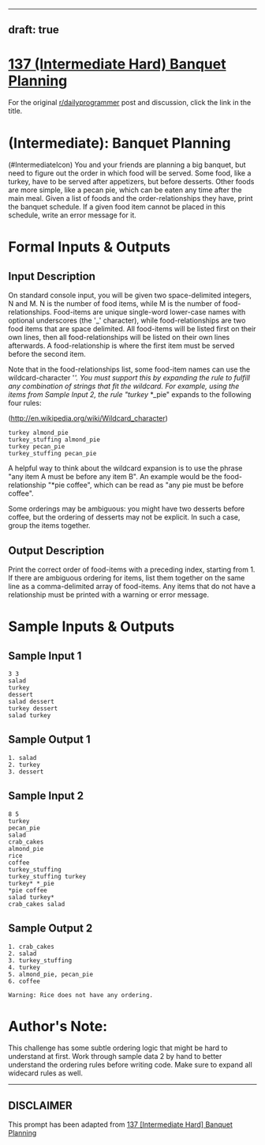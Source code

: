 ---
draft: true
----

# [137 (Intermediate   Hard) Banquet Planning](https://www.reddit.com/r/dailyprogrammer/comments/1rnrs2/112813_challenge_137_intermediate_hard_banquet/)

For the original [r/dailyprogrammer](https://www.reddit.com/r/dailyprogrammer/) post and discussion, click the link in the title.

#  (Intermediate): Banquet Planning
(#IntermediateIcon)
You and your friends are planning a big banquet, but need to figure out the order in which food will be served. Some food, like a turkey, have to be served after appetizers, but before desserts. Other foods are more simple, like a pecan pie, which can be eaten any time after the main meal. Given a list of foods and the order-relationships they have, print the banquet schedule. If a given food item cannot be placed in this schedule, write an error message for it.

# Formal Inputs & Outputs
## Input Description
On standard console input, you will be given two space-delimited integers, N and M. N is the number of food items, while M is the number of food-relationships. Food-items are unique single-word lower-case names with optional underscores (the '_' character), while food-relationships are two food items that are space delimited. All food-items will be listed first on their own lines, then all food-relationships will be listed on their own lines afterwards. A food-relationship is where the first item must be served before the second item.

Note that in the food-relationships list, some food-item names can use the wildcard-character '*'. You must support this by expanding the rule to fulfill any combination of strings that fit the wildcard. For example, using the items from Sample Input 2, the rule "turkey* *_pie" expands to the following four rules:

(http://en.wikipedia.org/wiki/Wildcard_character)

```
turkey almond_pie
turkey_stuffing almond_pie
turkey pecan_pie
turkey_stuffing pecan_pie
```
A helpful way to think about the wildcard expansion is to use the phrase "any item A must be before any item B". An example would be the food-relationship "*pie coffee", which can be read as "any pie must be before coffee".

Some orderings may be ambiguous: you might have two desserts before coffee, but the ordering of desserts may not be explicit. In such a case, group the items together.

## Output Description
Print the correct order of food-items with a preceding index, starting from 1. If there are ambiguous ordering for items, list them together on the same line as a comma-delimited array of food-items. Any items that do not have a relationship must be printed with a warning or error message.

# Sample Inputs & Outputs
## Sample Input 1

```
3 3
salad
turkey
dessert
salad dessert
turkey dessert
salad turkey
```
## Sample Output 1

```
1. salad
2. turkey
3. dessert
```
## Sample Input 2

```
8 5
turkey
pecan_pie
salad
crab_cakes
almond_pie
rice
coffee
turkey_stuffing
turkey_stuffing turkey
turkey* *_pie
*pie coffee
salad turkey*
crab_cakes salad
```
## Sample Output 2

```
1. crab_cakes
2. salad
3. turkey_stuffing
4. turkey
5. almond_pie, pecan_pie
6. coffee

Warning: Rice does not have any ordering.
```
# Author's Note:
This challenge has some subtle ordering logic that might be hard to understand at first. Work through sample data 2 by hand to better understand the ordering rules before writing code. Make sure to expand all widecard rules as well.


----
## **DISCLAIMER**
This prompt has been adapted from [137 [Intermediate   Hard] Banquet Planning](https://www.reddit.com/r/dailyprogrammer/comments/1rnrs2/112813_challenge_137_intermediate_hard_banquet/
)
